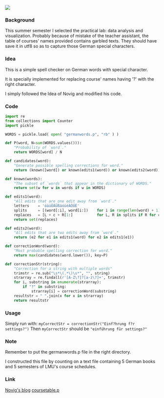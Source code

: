 <img src="http://s1.picswalls.com/wallpapers/2016/03/29/beautiful-nature-hd-wallpaper_042322367_304.jpg" />

### Background

This summer semester I selected the practical lab: data analysis and visualization. Probably because of mistake of the teacher assistant, the table of courses' names provided contains garbled texts. They should have save it in utf8 so as to capture those German special characters.



### Idea

This is a simple spell checker on German words with special character. 

It is specially implemented for replacing course' names having '?' with the right character.

I simply followed the Idea of Novig and modified his code.



### Code

```python
import re
from collections import Counter
import pickle

WORDS = pickle.load( open( "germanwords.p", "rb" ) )

def P(word, N=sum(WORDS.values())): 
    "Probability of `word`."
    return WORDS[word] / N

def candidates(word): 
    "Generate possible spelling corrections for word."
    return (known([word]) or known(edits1(word)) or known(edits2(word)) or [word])

def known(words): 
    "The subset of `words` that appear in the dictionary of WORDS."
    return set(w for w in words if w in WORDS)

def edits1(word):
    "All edits that are one edit away from `word`."
    letters    = 'öäüÖÄÜßáóúéÁÓÚÉ'
    splits     = [(word[:i], word[i:])    for i in range(len(word) + 1)]
    replaces   = [L + c + R[1:]           for L, R in splits if R for c in letters]
    return set(replaces)

def edits2(word): 
    "All edits that are two edits away from `word`."
    return (e2 for e1 in edits1(word) for e2 in edits1(e1))

def correctionWord(word): 
    "Most probable spelling correction for word."
    return max(candidates(word.lower()), key=P)

def correctionStr(string):
    "Correction for a string with multiple words"
    trimstr = re.sub("\s*\(.*\)\s*", "", string)
    strarray = re.findall(r'[A-Z\?]?[a-z\?]+', trimstr)
    for i, substring in enumerate(strarray):
        if "?" in substring:
            strarray[i] = correctionWord(substring)
    resultstr = " ".join(x for x in strarray)        
    return resultstr
```



### Usage

Simply run with: `myCorrectStr = correctionStr("Einf?hrung f?r settings?")`
Then `myCorrectStr` should be `"einführung für settings?"`


### Note

Remember to put the germanwords.p file in the right directory.

I constructed this file by counting on a text file containing 5 German books and 5 semesters of LMU's course schedules.



### Link
[Novig's blog](http://norvig.com/spell-correct.html)
[coursetable.p](https://github.com/Wizna/play/blob/master/coursetable.p)

